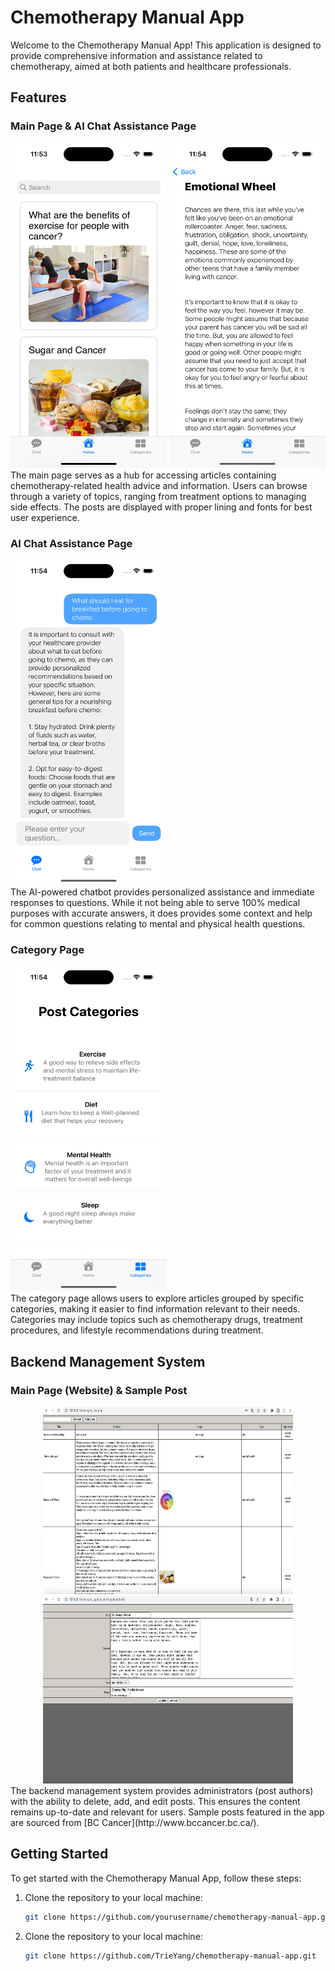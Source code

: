 # Chemotherapy Manual App

Welcome to the Chemotherapy Manual App! This application is designed to provide comprehensive information and assistance related to chemotherapy, aimed at both patients and healthcare professionals.

## Features

### Main Page & AI Chat Assistance Page
<div align="left">
  <img src="Images/mainPage.png" width="250" height="520" alt="Main Page">
  <img src="Images/post.png" width="250" height="520" alt="AI Chat Assistance Page">
</div>
The main page serves as a hub for accessing articles containing chemotherapy-related health advice and information. Users can browse through a variety of topics, ranging from treatment options to managing side effects. The posts are displayed with proper lining and fonts for best user experience.

### AI Chat Assistance Page
<div align="left">
  <img src="Images/aiChat.png" width="250" height="520" alt="AI Chat Assistance Page">
</div>
The AI-powered chatbot provides personalized assistance and immediate responses to questions. While it not being able to serve 100% medical purposes with accurate answers, it does provides some context and help for common questions relating to mental and physical health questions.

### Category Page
<div align="left">
  <img src="Images/Categories.png" width="250" height="520" alt="Category Page">
</div>
The category page allows users to explore articles grouped by specific categories, making it easier to find information relevant to their needs. Categories may include topics such as chemotherapy drugs, treatment procedures, and lifestyle recommendations during treatment.

## Backend Management System

### Main Page (Website) & Sample Post
<div align="center">
  <img src="Images/mainPageWebsite.png" width="400" height="300" alt="Main Page (Website)">
  <img src="Images/edit.png" width="400" height="300" alt="Sample Post">
</div>
The backend management system provides administrators (post authors) with the ability to delete, add, and edit posts. This ensures the content remains up-to-date and relevant for users. Sample posts featured in the app are sourced from [BC Cancer](http://www.bccancer.bc.ca/).

## Getting Started

To get started with the Chemotherapy Manual App, follow these steps:

1. Clone the repository to your local machine:
   ```bash
   git clone https://github.com/yourusername/chemotherapy-manual-app.git


1. Clone the repository to your local machine:
   ```bash
   git clone https://github.com/TrieYang/chemotherapy-manual-app.git


